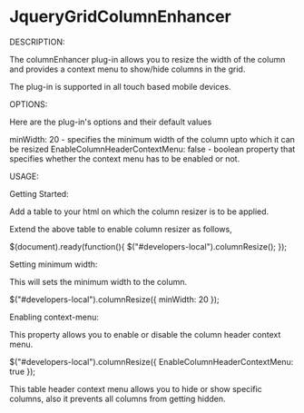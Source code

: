 JqueryGridColumnEnhancer
========================

DESCRIPTION:

The columnEnhancer plug-in allows you to resize the width of the column and provides a context menu to show/hide columns in the grid.

The plug-in is supported in all touch based mobile devices.

OPTIONS:

Here are the plug-in's options and their default values 

minWidth: 20 - specifies the minimum width of the column upto which it can be resized
EnableColumnHeaderContextMenu: false - boolean property that specifies whether the context menu has to be enabled or not.

USAGE:

Getting Started:

Add a table to your html on which the column resizer is to be applied.

Extend the above table to enable column resizer as follows,

$(document).ready(function(){ $("#developers-local").columnResize(); });


Setting minimum width:

This will sets the minimum width to the column.

$("#developers-local").columnResize({ minWidth: 20 });


Enabling context-menu:

This property allows you to enable or disable the column header context menu.

$("#developers-local").columnResize({ EnableColumnHeaderContextMenu: true });

This table header context menu allows you to hide or show specific columns, also it prevents all columns from getting hidden.
